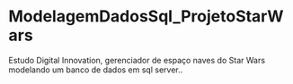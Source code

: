 # ModelagemDadosSql_ProjetoStarWars
Estudo Digital Innovation, gerenciador de espaço naves do Star Wars modelando um banco de dados em sql server..
